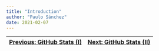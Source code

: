 ```yaml
---
title: "Introduction"
author: "Paulo Sánchez"
date: 2021-02-07
---
```


[Previous: GitHub Stats (I)](https://erlete.github.io/github-customization-guide/guides/stats-guide-1.html) | [Next: GitHub Stats (II)](https://erlete.github.io/github-customization-guide/guides/stats-guide-2.html)
----- | -----
